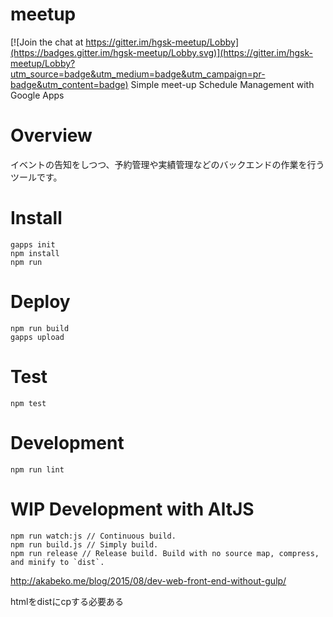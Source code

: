 # meetup

[![Join the chat at https://gitter.im/hgsk-meetup/Lobby](https://badges.gitter.im/hgsk-meetup/Lobby.svg)](https://gitter.im/hgsk-meetup/Lobby?utm_source=badge&utm_medium=badge&utm_campaign=pr-badge&utm_content=badge)
Simple meet-up Schedule Management with Google Apps

# Overview

イベントの告知をしつつ、予約管理や実績管理などのバックエンドの作業を行うツールです。

# Install

```
gapps init
npm install
npm run
```

# Deploy

```
npm run build
gapps upload
```

# Test

```
npm test
```

# Development

```
npm run lint
```

# WIP Development with AltJS

```
npm run watch:js // Continuous build.
npm run build.js // Simply build.
npm run release // Release build. Build with no source map, compress, and minify to `dist`.
```

http://akabeko.me/blog/2015/08/dev-web-front-end-without-gulp/

htmlをdistにcpする必要ある


